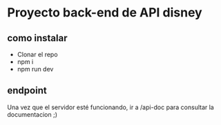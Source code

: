 # Proyecto back-end de API disney

## como instalar
- Clonar el repo
- npm i
- npm run dev

## endpoint
Una vez que el servidor esté funcionando, ir a /api-doc para consultar la documentacion ;)
